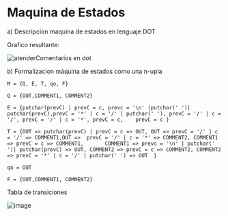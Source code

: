 
 # Maquina de Estados
 a) Descripcion maquina de estados en lenguaje DOT	
 
 Grafico resultante: 	
 
 ![atenderComentarios en dot](https://user-images.githubusercontent.com/82005945/130470691-b8ed82a5-8ed9-408c-97ba-54d84bb6d5db.png)

 
 b) Formalizacion máquina de estados como una n-upla
    
  	M = {Q, E, T, qo, F}
  
 	Q = {OUT,COMMENT1, COMMENT2}
	
	E = {putchar(prevC) | prevC = c, prevc = '\n' |putchar(' ')| putchar(prevC),prevC = '*' | c = '/' | putchar(' '), prevC = '/' | c = '/', prevC = '/' | c = '*', prevC = c, 	  prevC = c }
	
	T = {OUT => putchar(prevC) | prevC = c => OUT, OUT => prevC = '/' | c = '/' => COMMENT1,OUT =>  prevC = '/' | c = '*' => COMMENT2, COMMENT1 => prevC = c => COMMENT1, 		COMMENT1 => prevc = '\n' | putchar(' ')| putchar(prevC) => OUT, COMMENT2 => prevC = c => COMMENT2, COMMENT2 => prevC = '*' | c = '/' | putchar(' ') => OUT  }
	
	qo = OUT
	
	F = {OUT,COMMENT1, COMMENT2}
	

Tabla de transiciones

![image](https://user-images.githubusercontent.com/82044738/130380418-8849f5ab-ad31-4ebd-b67e-a9e169b66572.png)



